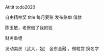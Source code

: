 Atitit todo2020 


自由精神奖 title
每月要账  发布账单  借款


陈玉敏，老贺借了我的钱


财务重组

发动卖房（武大，姐）
金东金融 ，微粒贷  换名字






